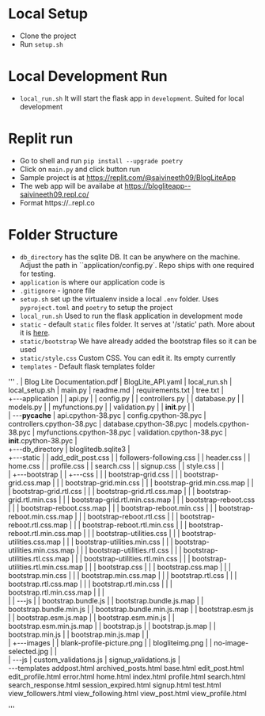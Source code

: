 # Local Setup
- Clone the project
- Run `setup.sh`

# Local Development Run
- `local_run.sh` It will start the flask app in `development`. Suited for local development

# Replit run
- Go to shell and run
    `pip install --upgrade poetry`
- Click on `main.py` and click button run
- Sample project is at https://replit.com/@saivineeth09/BlogLiteApp
- The web app will be availabe at https://blogliteapp--saivineeth09.repl.co/
- Format https://<replname>.<username>.repl.co

# Folder Structure

- `db_directory` has the sqlite DB. It can be anywhere on the machine. Adjust the path in ``application/config.py`. Repo ships with one required for testing.
- `application` is where our application code is
- `.gitignore` - ignore file
- `setup.sh` set up the virtualenv inside a local `.env` folder. Uses `pyproject.toml` and `poetry` to setup the project
- `local_run.sh`  Used to run the flask application in development mode
- `static` - default `static` files folder. It serves at '/static' path. More about it is [here](https://flask.palletsprojects.com/en/2.0.x/tutorial/static/).
- `static/bootstrap` We have already added the bootstrap files so it can be used
- `static/style.css` Custom CSS. You can edit it. Its empty currently
- `templates` - Default flask templates folder


'''
.
|   Blog Lite Documentation.pdf
|   BlogLite_API.yaml
|   local_run.sh
|   local_setup.sh
|   main.py
|   readme.md
|   requirements.txt
|   tree.txt
|   
+---application
|   |   api.py
|   |   config.py
|   |   controllers.py
|   |   database.py
|   |   models.py
|   |   myfunctions.py
|   |   validation.py
|   |   __init__.py
|   |   
|   \---__pycache__
|           api.cpython-38.pyc
|           config.cpython-38.pyc
|           controllers.cpython-38.pyc
|           database.cpython-38.pyc
|           models.cpython-38.pyc
|           myfunctions.cpython-38.pyc
|           validation.cpython-38.pyc
|           __init__.cpython-38.pyc
|           
+---db_directory
|       bloglitedb.sqlite3
|       
+---static
|   |   add_edit_post.css
|   |   followers-following.css
|   |   header.css
|   |   home.css
|   |   profile.css
|   |   search.css
|   |   signup.css
|   |   style.css
|   |   
|   +---bootstrap
|   |   +---css
|   |   |       bootstrap-grid.css
|   |   |       bootstrap-grid.css.map
|   |   |       bootstrap-grid.min.css
|   |   |       bootstrap-grid.min.css.map
|   |   |       bootstrap-grid.rtl.css
|   |   |       bootstrap-grid.rtl.css.map
|   |   |       bootstrap-grid.rtl.min.css
|   |   |       bootstrap-grid.rtl.min.css.map
|   |   |       bootstrap-reboot.css
|   |   |       bootstrap-reboot.css.map
|   |   |       bootstrap-reboot.min.css
|   |   |       bootstrap-reboot.min.css.map
|   |   |       bootstrap-reboot.rtl.css
|   |   |       bootstrap-reboot.rtl.css.map
|   |   |       bootstrap-reboot.rtl.min.css
|   |   |       bootstrap-reboot.rtl.min.css.map
|   |   |       bootstrap-utilities.css
|   |   |       bootstrap-utilities.css.map
|   |   |       bootstrap-utilities.min.css
|   |   |       bootstrap-utilities.min.css.map
|   |   |       bootstrap-utilities.rtl.css
|   |   |       bootstrap-utilities.rtl.css.map
|   |   |       bootstrap-utilities.rtl.min.css
|   |   |       bootstrap-utilities.rtl.min.css.map
|   |   |       bootstrap.css
|   |   |       bootstrap.css.map
|   |   |       bootstrap.min.css
|   |   |       bootstrap.min.css.map
|   |   |       bootstrap.rtl.css
|   |   |       bootstrap.rtl.css.map
|   |   |       bootstrap.rtl.min.css
|   |   |       bootstrap.rtl.min.css.map
|   |   |       
|   |   \---js
|   |           bootstrap.bundle.js
|   |           bootstrap.bundle.js.map
|   |           bootstrap.bundle.min.js
|   |           bootstrap.bundle.min.js.map
|   |           bootstrap.esm.js
|   |           bootstrap.esm.js.map
|   |           bootstrap.esm.min.js
|   |           bootstrap.esm.min.js.map
|   |           bootstrap.js
|   |           bootstrap.js.map
|   |           bootstrap.min.js
|   |           bootstrap.min.js.map
|   |           
|   +---images
|   |       blank-profile-picture.png
|   |       blogliteimg.png
|   |       no-image-selected.jpg
|   |       
|   \---js
|           custom_validations.js
|           signup_validations.js
|           
\---templates
        addpost.html
        archived_posts.html
        base.html
        edit_post.html
        edit_profile.html
        error.html
        home.html
        index.html
        profile.html
        search.html
        search_response.html
        session_expired.html
        signup.html
        test.html
        view_followers.html
        view_following.html
        view_post.html
        view_profile.html

'''